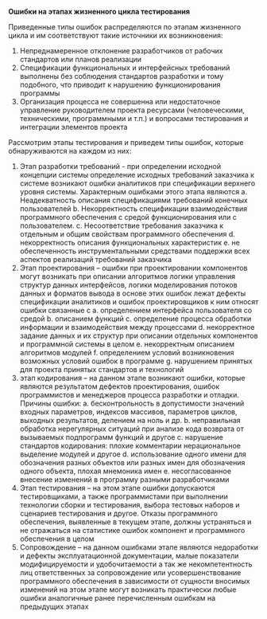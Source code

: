 **Ошибки на этапах жизненного цикла тестирования**

Приведенные типы ошибок распределяются по этапам жизненного цикла и им соответствуют
такие источники их возникновения:

1. Непреднамеренное отклонение разработчиков от рабочих стандартов или планов
    реализации
2. Спецификации функциональных и интерфейсных требований выполнены без соблюдения
    стандартов разработки и тому подобного, что приводит к нарушению функционирования
    программы
3. Организация процесса не совершенна или недостаточное управление руководителем
    проекта ресурсами (человеческими, техническими, программными и т.п.) и вопросами
    тестирования и интеграции элементов проекта

Рассмотрим этапы тестирования и приведем типы ошибок, которые обнаруживаются на каждом из них:

1. Этап разработки требований - при определении исходной концепции системы
    определение исходных требований заказчика к системе возникают ошибки аналитиков
    при спецификации верхнего уровня системы. Характерным ошибками этого этапа
    являются
       a. Неадекватность описания спецификациями требований конечных пользователей
       b. Некорректность спецификации взаимодействия программного обеспечения с
          средой функционирования или с пользователем.
       c. Несоответствие требования заказчика к отдельным и общим свойствам
          программного обеспечения
       d. некорректность описания функциональных характеристик
       e. не обеспеченность инструментальными средствами поддержки всех аспектов
          реализаций требований заказчика
2. Этап проектирования – ошибки при проектировании компонентов могут возникать при
    описании алгоритмов логики управления структур данных интерфейсов, логики
    моделирования потоков данных и форматов вывода в основе этих ошибок лежат дефекты
    спецификации аналитиков и ошибок проектировщиков к ним относят ошибки связанные с
       a. определением интерфейса пользователя со средой
       b. описанием функций
       c. определение процесса обработки информации и взаимодействия между
          процессами
       d. некорректное задание данных и их структур при описании отдельных компонентов
          и программной системы в целом
       e. некорректным описанием алгоритмов модулей
       f. определением условий возникновения возможных условий ошибок в программе
       g. нарушением принятых для проекта принятых стандартов и технологий
3. этап кодирования – на данном этапе возникают ошибки, которые являются результатом
    дефектов проектирования, ошибок программистов и менеджеров процесса разработки и
    отладки. Причины ошибки:
       a. бесконтрольность в допустимости значений входных параметров, индексов
          массивов, параметров циклов, выходных результатов, делением на ноль и др.
       b. неправильная обработка нерегулярных ситуаций при анализе кода возврата от
          вызываемых подпрограмм функций и другое
       c. нарушение стандартов кодирования: плохие комментарии нерациональное
          выделение модулей и другое
       d. использование одного имени для обозначения разных объектов или разных имен для обозначения одного объекта, плохая мнемоника имен
	   e. несогласованное внесение изменений в программу разными разработчиками
4. Этап тестирования – на этом этапе ошибки допускаются тестировщиками, а также
    программистами при выполнении технологии сборки и тестирования, выбора тестовых
    наборов и сценариев тестирования и другое. Отказы программного обеспечения,
    выявленные в текущем этапе, должны устраняться и не отражаться на статистике ошибок
    компонент и программного обеспечения в целом
5. Сопровождение – на данном ошибками этапе являются недоработки и дефекты
    эксплуатационной документации, малые показатели модифицируемости и
    удобочитаемости а так же некомпетентность лиц ответственных за сопровождение или
    усовершенствование программного обеспечения в зависимости от сущности вносимых
    изменений на этом этапе могут возникать практически любые ошибки аналогичные ранее
    перечисленным ошибкам на предыдущих этапах


